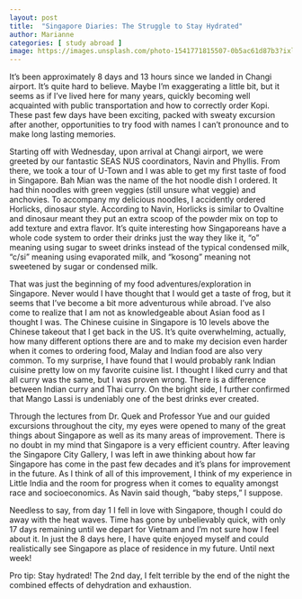 ```yaml
---
layout: post
title:  "Singapore Diaries: The Struggle to Stay Hydrated"
author: Marianne
categories: [ study abroad ]
image: https://images.unsplash.com/photo-1541771815507-0b5ac61d87b3?ixlib=rb-1.2.1&ixid=eyJhcHBfaWQiOjEyMDd9&auto=format&fit=crop&w=401&q=80
---
```


It’s been approximately 8 days and 13 hours since we landed in Changi airport. It’s quite hard to believe. Maybe I’m exaggerating a little bit, but it seems as if I’ve lived here for many years, quickly becoming well acquainted with public transportation and how to correctly order Kopi. These past few days have been exciting, packed with sweaty excursion after another, opportunities to try food with names I can’t pronounce and to make long lasting memories.

Starting off with Wednesday, upon arrival at Changi airport, we were greeted by our fantastic SEAS NUS coordinators, Navin and Phyllis. From there, we took a tour of U-Town and I was able to get my first taste of food in Singapore. Bah Mian was the name of the hot noodle dish I ordered. It had thin noodles with green veggies (still unsure what veggie) and anchovies. To accompany my delicious noodles, I accidently ordered Horlicks, dinosaur style. According to Navin, Horlicks is similar to Ovaltine and dinosaur meant they put an extra scoop of the powder mix on top to add texture and extra flavor. It’s quite interesting how Singaporeans have a whole code system to order their drinks just the way they like it, “o” meaning using sugar to sweet drinks instead of the typical condensed milk, “c/si” meaning using evaporated milk, and “kosong” meaning not sweetened by sugar or condensed milk.

That was just the beginning of my food adventures/exploration in Singapore. Never would I have thought that I would get a taste of frog, but it seems that I’ve become a bit more adventurous while abroad. I’ve also come to realize that I am not as knowledgeable about Asian food as I thought I was. The Chinese cuisine in Singapore is 10 levels above the Chinese takeout that I get back in the US. It’s quite overwhelming, actually, how many different options there are and to make my decision even harder when it comes to ordering food, Malay and Indian food are also very common. To my surprise, I have found that I would probably rank Indian cuisine pretty low on my favorite cuisine list. I thought I liked curry and that all curry was the same, but I was proven wrong. There is a difference between Indian curry and Thai curry. On the bright side, I further confirmed that Mango Lassi is undeniably one of the best drinks ever created.

Through the lectures from Dr. Quek and Professor Yue and our guided excursions throughout the city, my eyes were opened to many of the great things about Singapore as well as its many areas of improvement. There is no doubt in my mind that Singapore is a very efficient country. After leaving the Singapore City Gallery, I was left in awe thinking about how far Singapore has come in the past few decades and it’s plans for improvement in the future. As I think of all of this improvement, I think of my experience in Little India and the room for progress when it comes to equality amongst race and socioeconomics. As Navin said though, “baby steps,” I suppose.

Needless to say, from day 1 I fell in love with Singapore, though I could do away with the heat waves. Time has gone by unbelievably quick, with only 17 days remaining until we depart for Vietnam and I’m not sure how I feel about it. In just the 8 days here, I have quite enjoyed myself and could realistically see Singapore as place of residence in my future. Until next week!

Pro tip: Stay hydrated! The 2nd day, I felt terrible by the end of the night the combined effects of dehydration and exhaustion.
